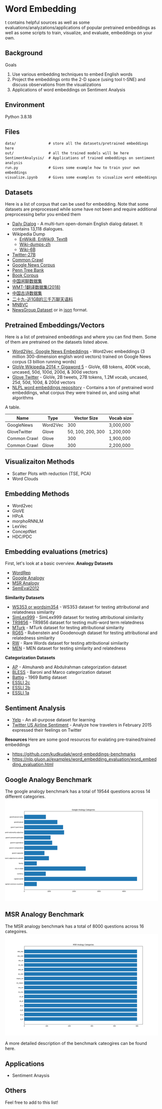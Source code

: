 
# Word Embedding

t contains helpful sources as well as some evaluations/analyzations/applications of popular pretrained embeddings as well as some scripts to train, visualize, and evaluate, embeddings on your own.

## Background
Goals
1. Use various embedding techniques to embed English words
2. Project the embeddings onto the 2-D space (using tool t-SNE) and discuss observations from the visualizations
3. Applications of word embeddings on Sentiment Analysis

## Environment
Python 3.8.18

## Files
```
data/               # store all the datasets/pretrained embeddings here
out/                # all the trained models will be here
SentimentAnalysis/  # Applications of trained embeddings on sentiment analysis
run.py              # Gives some example how to train your own embeddings
visualize.ipynb     # Gives some examples to visualize word embeddings
```

## Datasets
Here is a list of corpus that can be used for embedding. Note that some datasets are preprocessed while some have not been and require additional preprocessing befor you embed them

- [Daily Dialog](http://yanran.li/dailydialog.html) - A multi-turn open-domain English dialog dataset. It contains 13,118 dialogues.
- Wikipedia Dump
  - [EnWiki8, EnWiki9, Text8](http://mattmahoney.net/dc/textdata.html)
  - [Wiki-dumps-zh](https://github.com/lzhenboy/word2vec-Chinese?tab=readme-ov-file)
  - [Wiki-6B]()
- [Twitter-27B]()
- [Common Crawl](https://commoncrawl.org)
- [Google News Corpus]()
- [Penn Tree Bank](https://catalog.ldc.upenn.edu/LDC99T42)
- [Book Corpus](https://github.com/soskek/bookcorpus?tab=readme-ov-file)
- [中国闲聊数据集](https://github.com/codemayq/chinese-chatbot-corpus)
- [WMT-1翻译数据集(2018)](https://www.statmt.org/wmt18/translation-task.html)
- [中国古诗数据集](https://github.com/congcong0806/Chinese-Poetry-Dataset)
- [二十九-近1GB的三千万聊天语料](https://wohugb.github.io/chatbot/29.corpus-1g/)
- [MNBVC](https://github.com/esbatmop/MNBVC)
- [NewsGroup Dataset](http://qwone.com/~jason/20Newsgroups/) or in [json](https://raw.githubusercontent.com/selva86/datasets/master/newsgroups.json) format.


## Pretrained Embeddings/Vectors
Here is a list of pretrained embeddings and where you can find them. Some of them are pretrained on the datasets listed above.
- [Word2Vec, Google News Embeddings](https://github.com/mmihaltz/word2vec-GoogleNews-vectors) - Word2vec embeddings (3 million 300-dimension english word vectors) trained on Google News corpus (3 billion running words)
- [GloVe Wikipedia 2014 + Gigaword 5](https://nlp.stanford.edu/projects/glove/) - GloVe, 6B tokens, 400K vocab, uncased, 50d, 100d, 200d, & 300d vectors
- [Glove Twitter](https://nlp.stanford.edu/projects/glove/) - GloVe, 2B tweets, 27B tokens, 1.2M vocab, uncased, 25d, 50d, 100d, & 200d vectors
- [NLPL word embeddings repository](http://vectors.nlpl.eu/repository/) - Contains a ton of pretrained word embeddings, what corpus they were trained on, and using what algorithms


A table.

| Name         | Type     | Vector Size       | Vocab size |
| ------------ | -------- | ----------------- | ---------- |
| GoogleNews   | Word2Vec | 300               | 3,000,000  |
| GloveTwitter | Glove    | 50, 100, 200, 300 | 1,200,000  |
| Common Crawl | Glove    | 300               | 1,900,000  |
| Common Crawl | Glove    | 300               | 2,200,000  |

## Visualizaiton Methods
- Scatter Plots with reduction (TSE, PCA)
- Word Clouds

## Embedding Methods
- Word2vec
- GloVE
- HPcA
- morphoRNNLM
- LexVec
- ConceptNet
- HDC/PDC
  

## Embedding evaluations (metrics)
First, let's look at a basic overview.
**Analogy Datasets**
- [WordRep](https://www.dropbox.com/sh/5k78h9gllvc44vt/AAALLQq-Bge605OIMlmGBbNJa?dl=1)
- [Google Analogy](https://www.dropbox.com/s/eujtyfb5zem1mim/EN-GOOGLE.txt?dl=1)
- [MSR Analogy](https://www.dropbox.com/s/ne0fib302jqbatw/EN-MSR.txt?dl=1)
- [SemEval2012](https://www.dropbox.com/sh/aarqsfnumx3d8ds/AAB05Mu2HdypP0pudGrNjooaa?dl=1)

**Similarity Datasets**
- [WS353 or wordsim354]() - WS353 dataset for testing attributional and relatedness similarity
- [SimLex999](https://www.dropbox.com/s/0jpa1x8vpmk3ych/EN-SIM999.txt?dl=1) -  SimLex999 dataset for testing attributional similarity
- [TR9856](https://www.research.ibm.com/haifa/dept/vst/files/IBM_Debater_(R)_TR9856.v2.zip) - TR9856 dataset for testing multi-word term relatedness
- [MTurk](https://www.dropbox.com/s/f1v4ve495mmd9pw/EN-TRUK.txt?dl=1) - MTurk dataset for testing attributional similarity
- [RG65](https://www.dropbox.com/s/chopke5zqly228d/EN-RG-65.txt?dl=1) - Rubenstein and Goodenough dataset for testing attributional and relatedness similarity
- [RW](https://www.dropbox.com/s/xhimnr51kcla62k/EN-RW.txt?dl=1) - Rare Words dataset for testing attributional similarity
- [MEN](https://www.dropbox.com/s/b9rv8s7l32ni274/EN-MEN-LEM.txt?dl=1) - MEN dataset for testing similarity and relatedness

**Categorization Datasets**
- [AP](https://www.dropbox.com/sh/6xu1c1aan8f83p3/AACMyoLwncNhRkUkqvGurYB6a?dl=1) - Almuhareb and Abdulrahman categorization dataset
- [BLESS](https://www.dropbox.com/sh/5qbl5cmh17o3eh0/AACyCEqpMktdMI05zwphJRI7a?dl=1) - Baroni and Marco categorization dataset
- [Battig](https://www.dropbox.com/sh/ckp4yu7k7xl7u2a/AABhmpgU3ake3T9liA9BR8EBa?dl=1) - 1969 Battig dataset
- [ESSLI 2c](https://www.dropbox.com/sh/d3mcyl3b5mawfhm/AAABygW1rguhI4L0XSw_I68ta?dl=1)
- [ESSLI 2b](https://www.dropbox.com/sh/7gdv52gy9vb4mf2/AACExLgHdbvbBrRZBP6CcdDaa?dl=1)
- [ESSLI 1a](https://www.dropbox.com/sh/h362565r1sk5wii/AADjcdYy3nRo-MjuFUSvb-0ya?dl=1)

## Sentiment Analysis
- [Yelp](https://www.yelp.com/dataset) - An all-purpose dataset for learning
- [Twitter US Airline Sentiment](https://www.kaggle.com/datasets/crowdflower/twitter-airline-sentiment) - Analyze how travelers in February 2015 expressed their feelings on Twitter

**Resources**
Here are some good resources for evalating pre-trained/trained embeddings
- https://github.com/kudkudak/word-embeddings-benchmarks
- https://nlp.gluon.ai/examples/word_embedding_evaluation/word_embedding_evaluation.html

## Google Analogy Benchmark
The google analogy benchmark has a total of 19544 questions across 14 different categories.
![](./images/google_analogy_cat.png)

## MSR Analogy Benchmark
The MSR analogy benchmark has a total of 8000 questions across 16 categoires.
![](./images/msr_analogy_cat.png)

A more detailed description of the benchmark cateogires can be found here.

## Applications
- Sentiment Anaysis

## Others
Feel free to add to this list!




